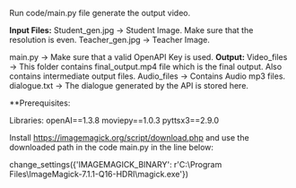 Run code/main.py file generate the output video.

**Input Files:**
Student_gen.jpg -> Student Image. Make sure that the resolution is even.
Teacher_gen.jpg -> Teacher Image.

main.py -> Make sure that a valid OpenAPI Key is used.
**Output:**
Video_files -> This folder contains final_output.mp4 file which is the final output.
Also contains intermediate output files.
Audio_files -> Contains Audio mp3 files.
dialogue.txt -> The dialogue generated by the API is stored here.

**Prerequisites:

Libraries:
openAI==1.3.8
moviepy==1.0.3
pyttsx3==2.9.0

Install https://imagemagick.org/script/download.php and use the downloaded path in the code main.py in the line below:

change_settings({'IMAGEMAGICK_BINARY': r'C:\Program Files\ImageMagick-7.1.1-Q16-HDRI\magick.exe'})


